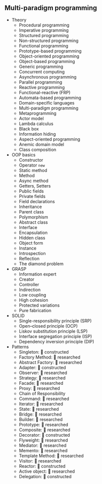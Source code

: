 ## Multi-paradigm programming

- Theory
  - Procedural programming
  - Imperative programming
  - Structured programming
  - Non-structured programming
  - Functional programming
  - Prototype-based programming
  - Object-oriented programming
  - Object-based programming
  - Generic programming
  - Concurrent computing
  - Asynchronous programming
  - Parallel programming
  - Reactive programming
  - Functional-reactive (FRP)
  - Automata-based programming
  - Domain-specific languages
  - Multi-paradigm programming
  - Metaprogramming
  - Actor model
  - Lambda calculus
  - Black box
  - Information hiding
  - Aspect-oriented programming
  - Anemic domain model
  - Class composition
- OOP basics
  - Constructor
  - Operator `new`
  - Static method
  - Method
  - Async method
  - Getters, Setters
  - Public fields
  - Private fields
  - Field declarations
  - Inheritance
  - Parent class
  - Polymorphism
  - Abstract class
  - Interface
  - Encapsulation
  - Hidden class
  - Object form
  - Instance
  - Introspection
  - Reflection
  - The diamond problem
- GRASP
  - Information expert
  - Creator
  - Controller
  - Indirection
  - Low coupling
  - High cohesion
  - Protected variations
  - Pure fabrication
- SOLID
  - Single-responsibility principle (SRP)
  - Open–closed principle (OCP)
  - Liskov substitution principle (LSP)
  - Interface segregation principle (ISP)
  - Dependency inversion principle (DIP)
- Patterns
  - Singleton: 🚀 constructed
  - Factory Method: 🔬 researched
  - Abstract Factory: 🔬 researched
  - Adapter: 🚀 constructed
  - Observer: 🔬 researched
  - Strategy: 🔬 researched
  - Facade: 🔬 researched
  - Proxy: 🔬 researched
  - Chain of Responsibility
  - Command: 🔬 researched
  - Iterator: 🔬 researched
  - State: 🔬 researched
  - Bridge: 🔬 researched
  - Builder: 🔬 researched
  - Prototype: 🔬 researched
  - Composite: 🔬 researched
  - Decorator: 🚀 constructed
  - Flyweight: 🔬 researched
  - Mediator: 🔬 researched
  - Memento: 🔬 researched
  - Template Method: 🔬 researched
  - Visitor: 🔬 researched
  - Reactor: 🚀 constructed
  - Active object: 🔬 researched
  - Delegation: 🚀 constructed
